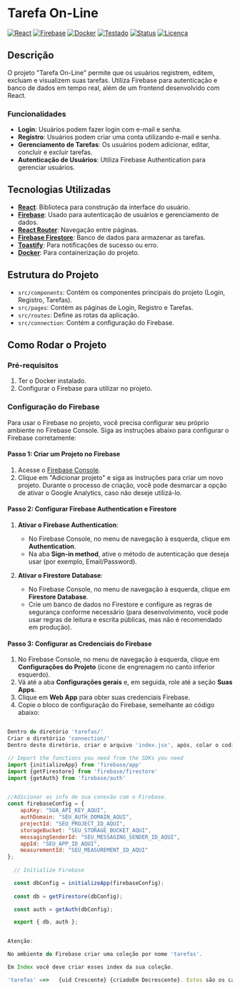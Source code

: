 # Tarefa On-Line

[![React](https://img.shields.io/badge/React-18.2.0-61DAFB?logo=react&logoColor=white)](https://reactjs.org/)
[![Firebase](https://img.shields.io/badge/Firebase-9.6.10-FFCA28?logo=firebase&logoColor=white)](https://firebase.google.com/)
[![Docker](https://img.shields.io/badge/Docker-24.0.5-2496ED?logo=docker&logoColor=white)](https://www.docker.com/)
[![Testado](https://img.shields.io/badge/Testado-100%25-success?logo=checkmarx)](#)
[![Status](https://img.shields.io/badge/Status-Concluído-brightgreen)](#)
[![Licença](https://img.shields.io/badge/Licen%C3%A7a-MIT-blue)](LICENSE)

## Descrição

O projeto "Tarefa On-Line" permite que os usuários registrem, editem, excluam e visualizem suas tarefas. Utiliza Firebase para autenticação e banco de dados em tempo real, além de um frontend desenvolvido com React.

### Funcionalidades

- **Login**: Usuários podem fazer login com e-mail e senha.
- **Registro**: Usuários podem criar uma conta utilizando e-mail e senha.
- **Gerenciamento de Tarefas**: Os usuários podem adicionar, editar, concluir e excluir tarefas.
- **Autenticação de Usuários**: Utiliza Firebase Authentication para gerenciar usuários.

## Tecnologias Utilizadas

- **[React](https://reactjs.org/)**: Biblioteca para construção da interface do usuário.
- **[Firebase](https://firebase.google.com/)**: Usado para autenticação de usuários e gerenciamento de dados.
- **[React Router](https://reactrouter.com/)**: Navegação entre páginas.
- **[Firebase Firestore](https://firebase.google.com/docs/firestore)**: Banco de dados para armazenar as tarefas.
- **[Toastify](https://fkhadra.github.io/react-toastify/)**: Para notificações de sucesso ou erro.
- **[Docker](https://www.docker.com/)**: Para containerização do projeto.


## Estrutura do Projeto

- `src/components`: Contém os componentes principais do projeto (Login, Registro, Tarefas).
- `src/pages`: Contém as páginas de Login, Registro e Tarefas.
- `src/routes`: Define as rotas da aplicação.
- `src/connection`: Contém a configuração do Firebase.

## Como Rodar o Projeto

### Pré-requisitos

1. Ter o Docker instalado.
2. Configurar o Firebase para utilizar no projeto.

### Configuração do Firebase

Para usar o Firebase no projeto, você precisa configurar seu próprio ambiente no Firebase Console. Siga as instruções abaixo para configurar o Firebase corretamente:

#### Passo 1: Criar um Projeto no Firebase

1. Acesse o [Firebase Console](https://console.firebase.google.com/).
2. Clique em "Adicionar projeto" e siga as instruções para criar um novo projeto. Durante o processo de criação, você pode desmarcar a opção de ativar o Google Analytics, caso não deseje utilizá-lo.

#### Passo 2: Configurar Firebase Authentication e Firestore

1. **Ativar o Firebase Authentication**:
   - No Firebase Console, no menu de navegação à esquerda, clique em **Authentication**.
   - Na aba **Sign-in method**, ative o método de autenticação que deseja usar (por exemplo, Email/Password).

2. **Ativar o Firestore Database**:
   - No Firebase Console, no menu de navegação à esquerda, clique em **Firestore Database**.
   - Crie um banco de dados no Firestore e configure as regras de segurança conforme necessário (para desenvolvimento, você pode usar regras de leitura e escrita públicas, mas não é recomendado em produção).

#### Passo 3: Configurar as Credenciais do Firebase

1. No Firebase Console, no menu de navegação à esquerda, clique em **Configurações do Projeto** (ícone de engrenagem no canto inferior esquerdo).
2. Vá até a aba **Configurações gerais** e, em seguida, role até a seção **Suas Apps**.
3. Clique em **Web App** para obter suas credenciais Firebase.
4. Copie o bloco de configuração do Firebase, semelhante ao código abaixo:

```javascript

Dentro do diretório 'tarefas/'
Criar o diretóriio 'connection/'
Dentro deste diretório, criar o arquivo 'index.jsx', após, colar o codigo abaixo.

// Import the functions you need from the SDKs you need
import {initializeApp} from 'firebase/app'
import {getFirestore} from 'firebase/firestore'
import {getAuth} from 'firebase/auth'


//Adicionar as info de sua conexão com o Firebase.
const firebaseConfig = {
    apiKey: "SUA_API_KEY_AQUI",
    authDomain: "SEU_AUTH_DOMAIN_AQUI",
    projectId: "SEU_PROJECT_ID_AQUI",
    storageBucket: "SEU_STORAGE_BUCKET_AQUI",
    messagingSenderId: "SEU_MESSAGING_SENDER_ID_AQUI",
    appId: "SEU_APP_ID_AQUI",
    measurementId: "SEU_MEASUREMENT_ID_AQUI"
};
  
  // Initialize Firebase

  const dbConfig = initializeApp(firebaseConfig);
  
  const db = getFirestore(dbConfig);

  const auth = getAuth(dbConfig);

  export { db, auth };


Atenção:

No ambiente do Firebase criar uma coleção por nome 'tarefas'.

Em Index você deve criar esses index da sua coleção.

'tarefas' ==>	{uid Crescente} {criadoEm Decrescente}. Estes são os campos do seu documento que precisam ser indexados.